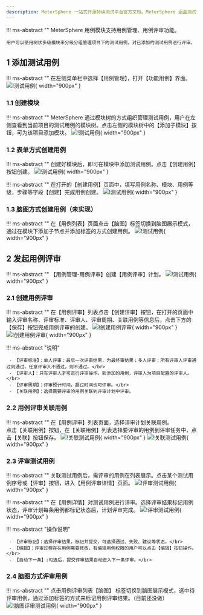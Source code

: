 ```yaml
---
description: MeterSphere 一站式开源持续测试平台官方文档。MeterSphere 涵盖测试管理、接口测试、UI 测试和性能测试等功能，全面兼容 JMeter、Selenium 等主流开源标准，有效助力开发和测试团队充分利用云弹性进行高度可 扩展的自动化测试，加速高质量的软件交付。
---
```


!!! ms-abstract ""
    MeterSphere 用例模块支持用例管理、用例评审功能。

    用户可以使用树状多级模块来分级分组管理项目下的测试用例，对已添加的测试用例进行评审。

## 1 添加测试用例
!!! ms-abstract ""
    在左侧菜单栏中选择【用例管理】，打开【功能用例】界面。
![!测试用例](../img/track/用例入口.png){ width="900px" }

### 1.1 创建模块
!!! ms-abstract ""
    MeterSphere 通过模块树的方式组织管理测试用例，用户在左侧查看到当前项目的测试用例的模块树。点击左侧的模块树中的【添加子模块】按钮，可为该项目添加模块。
![!测试用例](../img/track/添加用例模块.png){ width="900px" }

### 1.2 表单方式创建用例
!!! ms-abstract ""
    创建好模块后，即可在模块中添加测试用例。点击【创建用例】按钮创建。
![!测试用例](../img/track/创建用例.png){ width="900px" }

!!! ms-abstract ""
    在打开的【创建用例】页面中，填写用例名称、模块、用例等级，步骤等字段【创建】完成用例创建。
![!测试用例](../img/track/功能用例编辑.png){ width="900px" }


### 1.3 脑图方式创建用例（未实现）

!!! ms-abstract ""
     在【用例列表】页面点击【脑图】标签切换到脑图展示模式，通过在模块下添加子节点并添加标签的方式创建用例。
![!测试用例](../img/track/脑图用例.png){ width="900px" }

## 2 发起用例评审
!!! ms-abstract ""
    【用例管理-用例评审】创建【用例评审】计划。
![!测试用例](../img/track/用例评审入口.png){ width="900px" }

### 2.1 创建用例评审
!!! ms-abstract ""
    在【用例评审】列表点击【创建评审】按钮，在打开的页面中输入评审名称、评审标准、评审人、评审周期、关联用例等信息后，点击下方的【保存】按钮完成用例评审的创建。
![!创建用例评审](../img/track/创建用例评审.png){ width="900px" }
![!创建用例评审](../img/track/创建用例评审页面.png){ width="900px" }

!!! ms-abstract "说明"

     - 【评审标准】：单人评审：最后一次评审结果，为最终审结果；多人评审：所有评审人评审通过则通过，任意评审人不通过，则不通过。</br>
     - 【评审人】：只有评审人才可进行评审操作。新添加的用例，评审人为项目配置的评审人。</br>
     - 【评审周期】：评审预计时间，超过时间也可评审。</br>
     - 【关联用例】：选择需要评审的用例关联到评审计划中评审。


### 2.2 用例评审关联用例
!!! ms-abstract ""
    在【用例评审】列表页面，选择评审计划关联用例。<br>
    点击【关联用例】按钮，在【关联用例】列表选择要评审的用例到评审任务中，点击【关联】按钮保存。
![!关联测试用例](../img/track/关联用例按钮.png){ width="900px" }
![!关联测试用例](../img/track/用例评审关联用例.png){ width="900px" }



### 2.3 评审测试用例
!!! ms-abstract ""
    关联测试用例后，需评审的用例在列表展示。点击某个测试用例序号或【评审】按钮，进入【用例评审详情】页面。
![!评审测试用例](../img/track/关联完成列表.png){ width="900px" }

!!! ms-abstract ""
    在【用例详情】对测试用例进行评审。选择评审结果标记用例状态，评审计划每条用例都标记状态后，计划评审完成。
![!评审测试用例](../img/track/评审操作.png){ width="900px" }

!!! ms-abstract "操作说明"

     - 【评审标记】：选择评审结果，标记并提交，可选择通过、失败、建议等状态。</br>
     - 【编辑】：评审过程存在用例需要修改，有编辑用例权限的用户可以点击【编辑】按钮操作。</br>
     - 【自动下一条】:勾选后，提交评审结果自动进入下一条评审。</br>


### 2.4 脑图方式评审用例
!!! ms-abstract ""
    点击用例评审列表【脑图】 标签切换到脑图展示模式，选中待评审用例，通过添加标签的方式来标记用例评审结果。（目前还没做）
![!脑图评审测试用例](../img/track/脑图评审测试用例.png){ width="900px" }

<!--
## 3 创建测试计划
!!! ms-abstract ""
    在顶部菜单栏中，选择【测试计划】打开【测试计划】页面。

### 3.1 新建测试计划
!!! ms-abstract ""
    在【测试计划】页面，点击测试计划列表上方的【创建测试计划】按钮，打开【创建测试计划】对话框，在对话框中输入此次测试计划的名称、负责人等信息后，点击 【确定】 按钮完成测试计划创建。
![!新建测试计划](../img/track/新建测试计划.png){ width="900px" }

### 3.2 测试计划关联用例
!!! ms-abstract ""
    点击测试计划列表中新创建的测试计划，进入测试计划详情页面。<br>
    切换要关联的测试用例类型菜单，点击右侧列表上方的 【关联测试用例】 按钮，在弹出的用例选择列表中选择要添加到此次测试计划中的测试用例。可以通过搜索框及高级搜索功能进一步筛选特定的测试用例进行添加。
![!测试计划关联测试用例](../img/track/测试计划关联测试用例1.png){ width="900px" }

![!测试计划关联测试用例](../img/track/测试计划关联测试用例2.png){ width="900px" }

!!! ms-abstract ""
    记录用例执行结果 <br>
    关联测试用例后，即可在测试计划页面右侧的测试用例列表中查看到已关联的测试用例。点击某个测试用例操作列中的【编辑】按钮，进入【用例详情】页面。<br>
    在执行步骤中，填写每一步的实际结果及该步的执行结果，基于各步骤执行情况及评定标准，点击上方的状态按钮为此条用例标记执行状态。<br/>
    Tips:在测试计划中修改功能用例的状态，会同步更新【用例列表】的对应用例的状态。
![!更新用例执行结果](../img/track/更新用例执行结果1.png){ width="900px" }

!!! ms-abstract ""
    同时在测试计划列表可直接在更新用例状态。
![!更新用例执行结果](../img/track/更新用例执行结果2.png){ width="900px" }

!!! ms-abstract ""
    关联 【接口测试用例】、【UI 测试用例】、【性能测试用例】无需手动修改状态，关联方式和【功能测试用例】相同。

### 3.3 脑图方式记录用例执行结果
!!! ms-abstract ""
    与用例的创建和评审类似，用例执行结果同样可以通过脑图方式记录。在【用例列表】页面点击【脑图】标签切换到脑图展示页面，选中待执行用例，通过添加标签的方式来标记用例执行结果。
![!脑图记录用例结果](../img/track/脑图记录用例结果.png){ width="900px" }

## 4 测试计划执行
!!! ms-abstract ""
    点击测试计划列表右侧【执行】按钮，可以执行测试计划，同时执行时可选择运行环境、执行模式、运行资源池、失败重试等其他配置。
![!测试计划执行](../img/track/测试计划执行.png){ width="900px" }

## 5 查看测试报告
!!! ms-abstract ""
    当测试计划中的测试用例执行完成后，【报告】页签菜单下会自动生成一份测试报告。查看测试报告展示测试执行结果的详细信息并统计测试执行率、通过率等数据。测试报告详情右上角支持分享、导出操作。
![!报告统计](../img/track/快速查看报告.png){ width="900px" }
![!报告统计](../img/track/快速测试报告.png){ width="900px" }-->
